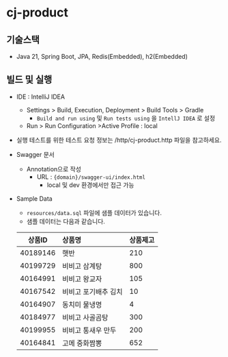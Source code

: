 # cj-product

## 기술스택

- Java 21, Spring Boot, JPA, Redis(Embedded), h2(Embedded)

## 빌드 및 실행

  - IDE : IntelliJ IDEA
    - Settings > Build, Execution, Deployment > Build Tools > Gradle
        - `Build and run using` 및 `Run tests using` 을 `IntellJ IDEA` 로 설정
    - Run > Run Configuration >Active Profile : local


  - 실행 테스트를 위한 테스트 요청 정보는 /http/cj-product.http 파일을 참고하세요.


  - Swagger 문서
    - Annotation으로 작성
        - URL : `{domain}/swagger-ui/index.html`
            - local 및 dev 환경에서만 접근 가능


  - Sample Data
    - `resources/data.sql` 파일에 샘플 데이터가 있습니다.
    - 샘플 데이터는 다음과 같습니다.
      
    | 상품ID | 상품명   | 상품제고 |
    |---|:---|---|
    | 40189146 | 햇반 | 210 |
    | 40199729 | 비비고 삼계탕 | 800 |
    | 40164991 | 비비고 왕교자 | 105 |
    | 40167542 | 비비고 포기배추 김치 | 10 |
    | 40164907 | 동치미 물냉명 | 4 |
    | 40184977 | 비비고 사골곰탕 | 300 |
    | 40199955 | 비비고 통새우 만두 | 200 |
    | 40164841 | 고메 중화짬뽕 | 652 |


